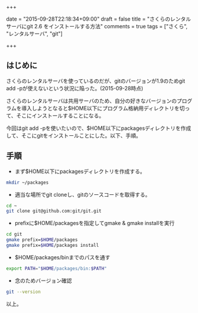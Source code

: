 +++

date = "2015-09-28T22:18:34+09:00"
draft = false
title = "さくらのレンタルサーバにgit 2.6 をインストールする方法"
comments = true
tags = ["さくら", "レンタルサーバ", "git"]

+++

## はじめに

さくらのレンタルサーバを使っているのだが、gitのバージョンが1.9のためgit add -pが使えないという状況に陥った。(2015-09-28時点)

さくらのレンタルサーバは共用サーバのため、自分の好きなバージョンのプログラムを導入しようとなると$HOME以下にプログラム格納用ディレクトリを切って、そこにインストールすることになる。

今回はgit add -pを使いたいので、$HOME以下にpackagesディレクトリを作成して、そこにgitをインストールことにした。以下、手順。

<!--more-->

## 手順

* まず$HOME以下にpackagesディレクトリを作成する。
```zsh
mkdir ~/packages
```
* 適当な場所でgit cloneし、gitのソースコードを取得する。
```zsh
cd ~
git clone git@github.com:git/git.git
```
* prefixに$HOME/packagesを指定してgmake & gmake installを実行
```zsh
cd git
gmake prefix=$HOME/packages
gmake prefix=$HOME/packages install
```
* $HOME/packages/binまでのパスを通す
```zsh
export PATH="$HOME/packages/bin:$PATH"
```
* 念のためバージョン確認
```zsh
git --version
```


以上。
